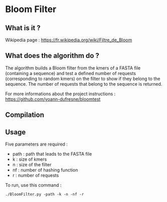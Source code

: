 # Bloom Filter
## What is it ?
Wikipedia page : https://fr.wikipedia.org/wiki/Filtre_de_Bloom

## What does the algorithm do ?
The algorithm builds a Bloom filter from the kmers of a FASTA file (containing a sequence) and test a defined number of requests (corresponding to random kmers) on the filter to show if they belong to the sequence. The number of requests that belong to the sequence is returned.

For more informations about the project instructions : https://github.com/yoann-dufresne/bloomtest

## Compilation


## Usage
Five parameters are required :
- path : path that leads to the FASTA file
- k : size of kmers
- n : size of the filter
- nf : number of hashing function
- r : number of requests

To run, use this command :
```
./BloomFilter.py -path -k -n -nf -r
```
